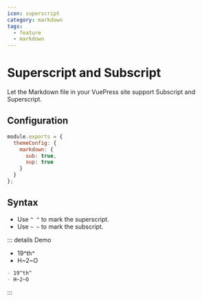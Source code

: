 ```yaml
---
icon: superscript
category: markdown
tags:
  - feature
  - markdown
---
```


# Superscript and Subscript

Let the Markdown file in your VuePress site support Subscript and Superscript.

## Configuration

```js {3-6}
module.exports = {
  themeConfig: {
    markdown: {
      sub: true,
      sup: true
    }
  }
};
```

## Syntax

- Use `^ ^` to mark the superscript.
- Use `~ ~` to mark the subscript.

::: details Demo

- 19^th^
- H~2~O

```md
- 19^th^
- H~2~O
```

:::
